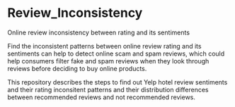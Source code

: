 # Review_Inconsistency
Online review inconsistency between rating and its sentiments

Find the inconsistent patterns between online review rating and its sentiments can help to detect online scam and spam reviews, which could help consumers filter fake and spam reviews when they look through reviews before deciding to buy online products. 


This repository describes the steps to find out Yelp hotel review sentiments and their rating inconsitent patterns and their distribution differences between recommended reviews and not recommended reviews.


